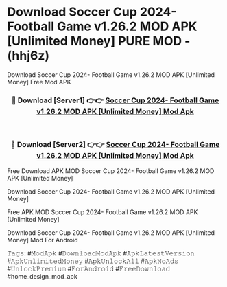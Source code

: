 # Download Soccer Cup 2024- Football Game v1.26.2 MOD APK [Unlimited Money] PURE MOD - (hhj6z)
Download Soccer Cup 2024- Football Game v1.26.2 MOD APK [Unlimited Money] Free Mod APK

<div align="center">
<h3>🔴 Download [Server1] 👉👉 <a href="https://apk-comot.site?title=Soccer_Cup_2024-_Football_Game_v1.26.2_MOD_APK_[Unlimited_Money]">Soccer Cup 2024- Football Game v1.26.2 MOD APK [Unlimited Money] Mod Apk</a></h3><br>

<h3>🔴 Download [Server2] 👉👉 <a href="https://apk-comot.site?title=Soccer_Cup_2024-_Football_Game_v1.26.2_MOD_APK_[Unlimited_Money]">Soccer Cup 2024- Football Game v1.26.2 MOD APK [Unlimited Money] Mod Apk</a></h3>
</div>


Free Download APK MOD Soccer Cup 2024- Football Game v1.26.2 MOD APK [Unlimited Money]

Download Soccer Cup 2024- Football Game v1.26.2 MOD APK [Unlimited Money] 

Free APK MOD Soccer Cup 2024- Football Game v1.26.2 MOD APK [Unlimited Money] 

Download Soccer Cup 2024- Football Game v1.26.2 MOD APK [Unlimited Money] Mod For Android

𝚃𝚊𝚐𝚜: #𝙼𝚘𝚍𝙰𝚙𝚔 #𝙳𝚘𝚠𝚗𝚕𝚘𝚊𝚍𝙼𝚘𝚍𝙰𝚙𝚔 #𝙰𝚙𝚔𝙻𝚊𝚝𝚎𝚜𝚝𝚅𝚎𝚛𝚜𝚒𝚘𝚗 #𝙰𝚙𝚔𝚄𝚗𝚕𝚒𝚖𝚒𝚝𝚎𝚍𝙼𝚘𝚗𝚎𝚢 #𝙰𝚙𝚔𝚄𝚗𝚕𝚘𝚌𝚔𝙰𝚕𝚕 #𝙰𝚙𝚔𝙽𝚘𝙰𝚍𝚜 #𝚄𝚗𝚕𝚘𝚌𝚔𝙿𝚛𝚎𝚖𝚒𝚞𝚖 #𝙵𝚘𝚛𝙰𝚗𝚍𝚛𝚘𝚒𝚍 #𝙵𝚛𝚎𝚎𝙳𝚘𝚠𝚗𝚕𝚘𝚊𝚍 #home_design_mod_apk